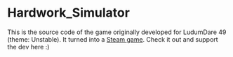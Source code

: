# Hardwork_Simulator
This is the source code of the game originally developed for LudumDare 49 (theme: Unstable). It turned into a [Steam game](https://store.steampowered.com/app/1781880/Hardwork_Simulator). Check it out and support the dev here :)
